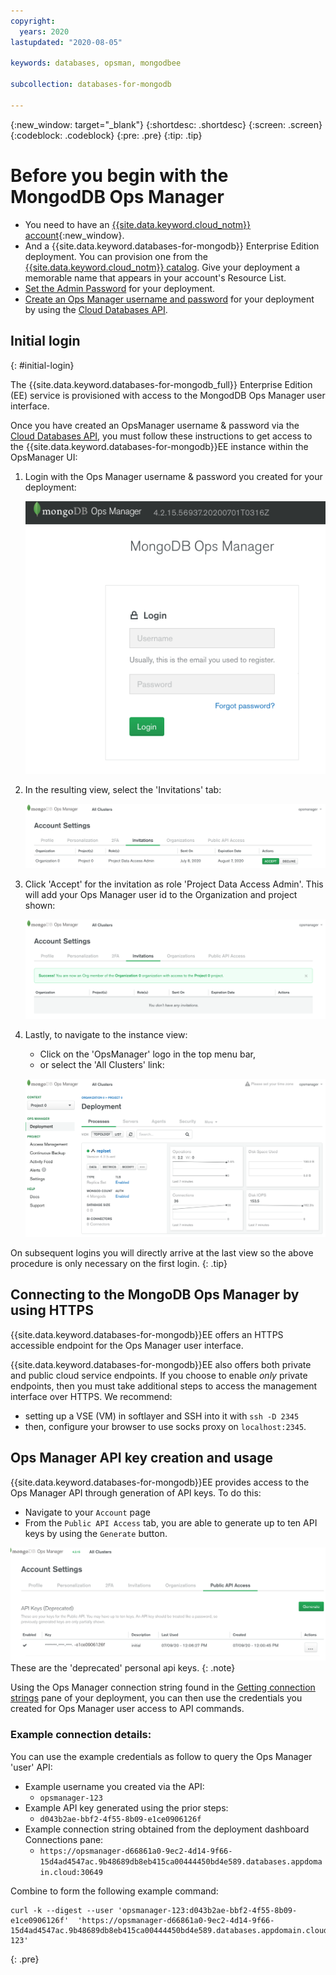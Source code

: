 ```yaml
---
copyright:
  years: 2020
lastupdated: "2020-08-05"

keywords: databases, opsman, mongodbee

subcollection: databases-for-mongodb

---
```


{:new_window: target="_blank"}
{:shortdesc: .shortdesc}
{:screen: .screen}
{:codeblock: .codeblock}
{:pre: .pre}
{:tip: .tip}

# Before you begin with the MongodDB Ops Manager

- You need to have an [{{site.data.keyword.cloud_notm}} account](https://cloud.ibm.com/registration){:new_window}.
- And a {{site.data.keyword.databases-for-mongodb}} Enterprise Edition deployment. You can provision one from the [{{site.data.keyword.cloud_notm}} catalog](https://cloud.ibm.com/catalog/databases-for-mongodb). Give your deployment a memorable name that appears in your account's Resource List.
- [Set the Admin Password](/docs/databases-for-mongodb?topic=databases-for-mongodb-admin-password) for your deployment.
- [Create an Ops Manager username and password](/docs/databases-for-mongodb?topic=databases-for-mongodb-user-management.md) for your deployment by using the [Cloud Databases API](https://cloud.ibm.com/apidocs/cloud-databases-api).


## Initial login
{: #initial-login}

The {{site.data.keyword.databases-for-mongodb_full}} Enterprise Edition (EE) service is provisioned with access to the MongodDB Ops Manager user interface.

Once you have created an OpsManager username & password via the [Cloud Databases API](https://cloud.ibm.com/apidocs/cloud-databases-api), you must follow these instructions to get access to the {{site.data.keyword.databases-for-mongodb}}EE instance within the OpsManager UI:

1. Login with the Ops Manager username & password you created for your deployment:
   
    ![The MongoDBEE Ops Manager login pane](images/opsman-login.png)

2. In the resulting view, select the 'Invitations' tab:
  
    ![The Ops Manager invitations pane](images/opsman-invitations.png)

3. Click 'Accept' for the invitation as role 'Project Data Access Admin'. This will add your Ops Manager user id to the Organization and project shown:
  
    ![The Ops Manager accepted invitations success pane](images/opsman-invite-success.png)

4. Lastly, to navigate to the instance view: 
   - Click on the 'OpsManager' logo in the top menu bar, 
   - or select the 'All Clusters' link:
    
    ![The MongoDBEE Ops Manager instance view pane](images/opsman-instance-view.png)

On subsequent logins you will directly arrive at the last view so the above procedure is only necessary on the first login.
{: .tip}

## Connecting to the MongoDB Ops Manager by using HTTPS

{{site.data.keyword.databases-for-mongodb}}EE offers an HTTPS accessible endpoint for the Ops Manager user interface. 

{{site.data.keyword.databases-for-mongodb}}EE also offers both private and public cloud service endpoints. If you choose to enable *only* private endpoints, then you must take additional steps to access the management interface over HTTPS. We recommend: 
* setting up a VSE (VM) in softlayer and SSH into it with `ssh -D 2345` 
* then, configure your browser to use socks proxy on `localhost:2345`. 
  



## Ops Manager API key creation and usage

{{site.data.keyword.databases-for-mongodb}}EE provides access to the Ops Manager API through generation of API keys. To do this: 
* Navigate to your `Account` page 
* From the `Public API Access` tab, you are able to generate up to ten API keys by using the `Generate` button. 

![API Keys pane](images/api-keys.png)
These are the 'deprecated' personal api keys.
{: .note}

Using the Ops Manager connection string found in the [Getting connection strings](/docs/databases-for-mongodb?topic=databases-for-mongodb-getting-connection-strings.md) pane of your deployment, you can then use the credentials you created for Ops Manager user access to API commands. 

### Example connection details: 
 
You can use the example credentials as follow to query the Ops Manager 'user' API:
* Example username you created via the API: 
  * `opsmanager-123`
* Example API key generated using the prior steps: 
  * `d043b2ae-bbf2-4f55-8b09-e1ce0906126f` 
* Example connection string obtained from the deployment dashboard Connections pane: 
  * `https://opsmanager-d66861a0-9ec2-4d14-9f66-15d4ad4547ac.9b48689db8eb415ca00444450bd4e589.databases.appdomain.cloud:30649`  

Combine to form the following example command: 
```
curl -k --digest --user 'opsmanager-123:d043b2ae-bbf2-4f55-8b09-e1ce0906126f'  'https://opsmanager-d66861a0-9ec2-4d14-9f66-15d4ad4547ac.9b48689db8eb415ca00444450bd4e589.databases.appdomain.cloud:30649/api/public/v1.0/users/byName/opsmanager-123'
```
{: .pre}

